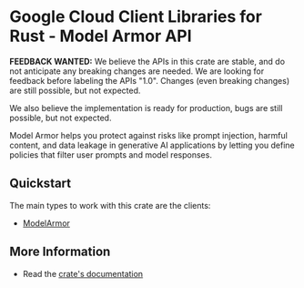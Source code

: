 # Google Cloud Client Libraries for Rust - Model Armor API

<!-- Code generated by sidekick. DO NOT EDIT. -->

**FEEDBACK WANTED:** We believe the APIs in this crate are stable, and
do not anticipate any breaking changes are needed. We are looking for
feedback before labeling the APIs "1.0". Changes (even breaking changes)
are still possible, but not expected.

We also believe the implementation is ready for production, bugs are
still possible, but not expected.

Model Armor helps you protect against risks like prompt injection, harmful
content, and data leakage in generative AI applications by letting you
define policies that filter user prompts and model responses.

## Quickstart

The main types to work with this crate are the clients:

- [ModelArmor]

## More Information

- Read the [crate's documentation](https://docs.rs/google-cloud-modelarmor-v1/latest/google-cloud-modelarmor-v1)

[ModelArmor]: https://docs.rs/google-cloud-modelarmor-v1/latest/google_cloud_modelarmor_v1/client/struct.ModelArmor.html
